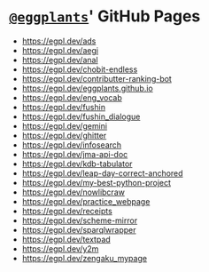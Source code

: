 # [`@eggplants`](https://github.com/eggplants)' GitHub Pages

- <https://egpl.dev/ads>
- <https://egpl.dev/aegi>
- <https://egpl.dev/anal>
- <https://egpl.dev/chobit-endless>
- <https://egpl.dev/contributter-ranking-bot>
- <https://egpl.dev/eggplants.github.io>
- <https://egpl.dev/eng_vocab>
- <https://egpl.dev/fushin>
- <https://egpl.dev/fushin_dialogue>
- <https://egpl.dev/gemini>
- <https://egpl.dev/ghitter>
- <https://egpl.dev/infosearch>
- <https://egpl.dev/jma-api-doc>
- <https://egpl.dev/kdb-tabulator>
- <https://egpl.dev/leap-day-correct-anchored>
- <https://egpl.dev/my-best-python-project>
- <https://egpl.dev/nowlibcraw>
- <https://egpl.dev/practice_webpage>
- <https://egpl.dev/receipts>
- <https://egpl.dev/scheme-mirror>
- <https://egpl.dev/sparqlwrapper>
- <https://egpl.dev/textpad>
- <https://egpl.dev/y2m>
- <https://egpl.dev/zengaku_mypage>

<!--
  : > _.json
  for i in {1..3}
  do
    gh api -H "Accept: application/vnd.github+json" \
           -H "X-GitHub-Api-Version: 2022-11-28" "/users/eggplants/repos?per_page=100&page=$i" |
           jq . >> _.json
  done
  sed -z 's/\]\.\[//g' _.json > _
  mv _ _.json
  jq '.[] | select(.has_pages) | .name' -r _.json | sed 's;^.*;- <https://egpl.dev/&>;'
-->
